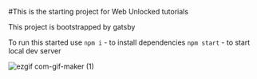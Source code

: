 #This is the starting project for Web Unlocked tutorials

This project is bootstrapped by gatsby

To run this started use
`npm i` - to install dependencies
`npm start` - to start local dev server

![ezgif com-gif-maker (1)](https://user-images.githubusercontent.com/75828535/117927460-dc811980-b317-11eb-9436-7f5a392b62ab.gif)
